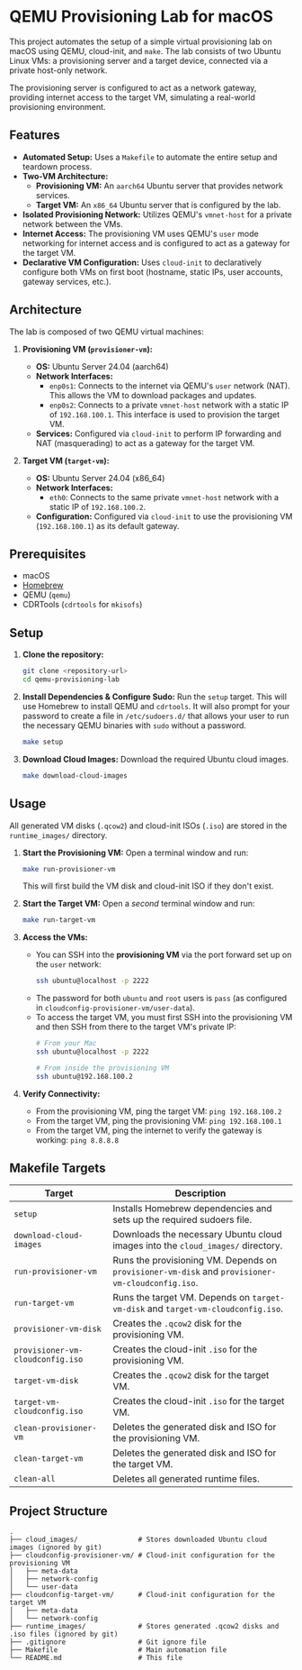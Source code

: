 # QEMU Provisioning Lab for macOS

This project automates the setup of a simple virtual provisioning lab on macOS using QEMU, cloud-init, and `make`. The lab consists of two Ubuntu Linux VMs: a provisioning server and a target device, connected via a private host-only network.

The provisioning server is configured to act as a network gateway, providing internet access to the target VM, simulating a real-world provisioning environment.

## Features

- **Automated Setup:** Uses a `Makefile` to automate the entire setup and teardown process.
- **Two-VM Architecture:**
    - **Provisioning VM:** An `aarch64` Ubuntu server that provides network services.
    - **Target VM:** An `x86_64` Ubuntu server that is configured by the lab.
- **Isolated Provisioning Network:** Utilizes QEMU's `vmnet-host` for a private network between the VMs.
- **Internet Access:** The provisioning VM uses QEMU's `user` mode networking for internet access and is configured to act as a gateway for the target VM.
- **Declarative VM Configuration:** Uses `cloud-init` to declaratively configure both VMs on first boot (hostname, static IPs, user accounts, gateway services, etc.).

## Architecture

The lab is composed of two QEMU virtual machines:

1.  **Provisioning VM (`provisioner-vm`):**
    - **OS:** Ubuntu Server 24.04 (aarch64)
    - **Network Interfaces:**
        - `enp0s1`: Connects to the internet via QEMU's `user` network (NAT). This allows the VM to download packages and updates.
        - `enp0s2`: Connects to a private `vmnet-host` network with a static IP of `192.168.100.1`. This interface is used to provision the target VM.
    - **Services:** Configured via `cloud-init` to perform IP forwarding and NAT (masquerading) to act as a gateway for the target VM.

2.  **Target VM (`target-vm`):**
    - **OS:** Ubuntu Server 24.04 (x86_64)
    - **Network Interfaces:**
        - `eth0`: Connects to the same private `vmnet-host` network with a static IP of `192.168.100.2`.
    - **Configuration:** Configured via `cloud-init` to use the provisioning VM (`192.168.100.1`) as its default gateway.

## Prerequisites

- macOS
- [Homebrew](https://brew.sh/)
- QEMU (`qemu`)
- CDRTools (`cdrtools` for `mkisofs`)

## Setup

1.  **Clone the repository:**
    ```bash
    git clone <repository-url>
    cd qemu-provisioning-lab
    ```

2.  **Install Dependencies & Configure Sudo:**
    Run the `setup` target. This will use Homebrew to install QEMU and `cdrtools`. It will also prompt for your password to create a file in `/etc/sudoers.d/` that allows your user to run the necessary QEMU binaries with `sudo` without a password.
    ```bash
    make setup
    ```

3.  **Download Cloud Images:**
    Download the required Ubuntu cloud images.
    ```bash
    make download-cloud-images
    ```

## Usage

All generated VM disks (`.qcow2`) and cloud-init ISOs (`.iso`) are stored in the `runtime_images/` directory.

1.  **Start the Provisioning VM:**
    Open a terminal window and run:
    ```bash
    make run-provisioner-vm
    ```
    This will first build the VM disk and cloud-init ISO if they don't exist.

2.  **Start the Target VM:**
    Open a *second* terminal window and run:
    ```bash
    make run-target-vm
    ```

3.  **Access the VMs:**
    - You can SSH into the **provisioning VM** via the port forward set up on the `user` network:
      ```bash
      ssh ubuntu@localhost -p 2222
      ```
    - The password for both `ubuntu` and `root` users is `pass` (as configured in `cloudconfig-provisioner-vm/user-data`).
    - To access the target VM, you must first SSH into the provisioning VM and then SSH from there to the target VM's private IP:
      ```bash
      # From your Mac
      ssh ubuntu@localhost -p 2222

      # From inside the provisioning VM
      ssh ubuntu@192.168.100.2
      ```

4.  **Verify Connectivity:**
    - From the provisioning VM, ping the target VM: `ping 192.168.100.2`
    - From the target VM, ping the provisioning VM: `ping 192.168.100.1`
    - From the target VM, ping the internet to verify the gateway is working: `ping 8.8.8.8`

## Makefile Targets

| Target                           | Description                                                                              |
| -------------------------------- | ---------------------------------------------------------------------------------------- |
| `setup`                          | Installs Homebrew dependencies and sets up the required sudoers file.                    |
| `download-cloud-images`          | Downloads the necessary Ubuntu cloud images into the `cloud_images/` directory.          |
| `run-provisioner-vm`             | Runs the provisioning VM. Depends on `provisioner-vm-disk` and `provisioner-vm-cloudconfig.iso`. |
| `run-target-vm`                  | Runs the target VM. Depends on `target-vm-disk` and `target-vm-cloudconfig.iso`.         |
| `provisioner-vm-disk`            | Creates the `.qcow2` disk for the provisioning VM.                                       |
| `provisioner-vm-cloudconfig.iso` | Creates the cloud-init `.iso` for the provisioning VM.                                   |
| `target-vm-disk`                 | Creates the `.qcow2` disk for the target VM.                                             |
| `target-vm-cloudconfig.iso`      | Creates the cloud-init `.iso` for the target VM.                                         |
| `clean-provisioner-vm`           | Deletes the generated disk and ISO for the provisioning VM.                              |
| `clean-target-vm`                | Deletes the generated disk and ISO for the target VM.                                    |
| `clean-all`                      | Deletes all generated runtime files.                                                     |

## Project Structure

```
.
├── cloud_images/               # Stores downloaded Ubuntu cloud images (ignored by git)
├── cloudconfig-provisioner-vm/ # Cloud-init configuration for the provisioning VM
│   ├── meta-data
│   ├── network-config
│   └── user-data
├── cloudconfig-target-vm/      # Cloud-init configuration for the target VM
│   ├── meta-data
│   └── network-config
├── runtime_images/             # Stores generated .qcow2 disks and .iso files (ignored by git)
├── .gitignore                  # Git ignore file
├── Makefile                    # Main automation file
└── README.md                   # This file
```